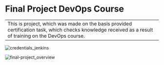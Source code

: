 # Final Project DevOps Course

<table>
<tr>
<td>
This is project, which was made on the basis provided certification task, which checks knowledge received as a result of training on the DevOps course.
</td>
</tr>
</table>

![credentials_jenkins](https://user-images.githubusercontent.com/43615585/111871585-0a8f5080-899c-11eb-8e5e-8b803ad8af08.png)

![final-project_overview](https://user-images.githubusercontent.com/43615585/111871587-0bc07d80-899c-11eb-8ecf-fd049690569d.png)
